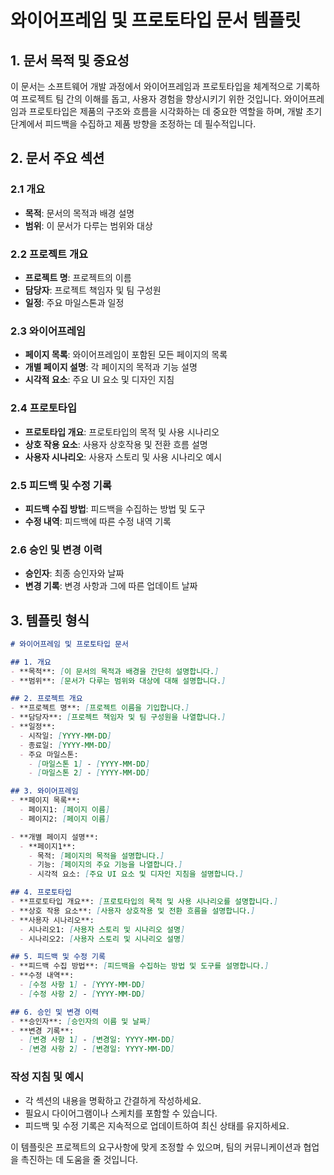 # 와이어프레임 및 프로토타입 문서 템플릿

## 1. 문서 목적 및 중요성

이 문서는 소프트웨어 개발 과정에서 와이어프레임과 프로토타입을 체계적으로 기록하여 프로젝트 팀 간의 이해를 돕고, 사용자 경험을 향상시키기 위한 것입니다. 와이어프레임과 프로토타입은 제품의 구조와 흐름을 시각화하는 데 중요한 역할을 하며, 개발 초기 단계에서 피드백을 수집하고 제품 방향을 조정하는 데 필수적입니다.

## 2. 문서 주요 섹션

### 2.1 개요
- **목적**: 문서의 목적과 배경 설명
- **범위**: 이 문서가 다루는 범위와 대상

### 2.2 프로젝트 개요
- **프로젝트 명**: 프로젝트의 이름
- **담당자**: 프로젝트 책임자 및 팀 구성원
- **일정**: 주요 마일스톤과 일정

### 2.3 와이어프레임
- **페이지 목록**: 와이어프레임이 포함된 모든 페이지의 목록
- **개별 페이지 설명**: 각 페이지의 목적과 기능 설명
- **시각적 요소**: 주요 UI 요소 및 디자인 지침

### 2.4 프로토타입
- **프로토타입 개요**: 프로토타입의 목적 및 사용 시나리오
- **상호 작용 요소**: 사용자 상호작용 및 전환 흐름 설명
- **사용자 시나리오**: 사용자 스토리 및 사용 시나리오 예시

### 2.5 피드백 및 수정 기록
- **피드백 수집 방법**: 피드백을 수집하는 방법 및 도구
- **수정 내역**: 피드백에 따른 수정 내역 기록

### 2.6 승인 및 변경 이력
- **승인자**: 최종 승인자와 날짜
- **변경 기록**: 변경 사항과 그에 따른 업데이트 날짜

## 3. 템플릿 형식

```markdown
# 와이어프레임 및 프로토타입 문서

## 1. 개요
- **목적**: [이 문서의 목적과 배경을 간단히 설명합니다.]
- **범위**: [문서가 다루는 범위와 대상에 대해 설명합니다.]

## 2. 프로젝트 개요
- **프로젝트 명**: [프로젝트 이름을 기입합니다.]
- **담당자**: [프로젝트 책임자 및 팀 구성원을 나열합니다.]
- **일정**: 
  - 시작일: [YYYY-MM-DD]
  - 종료일: [YYYY-MM-DD]
  - 주요 마일스톤: 
    - [마일스톤 1] - [YYYY-MM-DD]
    - [마일스톤 2] - [YYYY-MM-DD]

## 3. 와이어프레임
- **페이지 목록**:
  - 페이지1: [페이지 이름]
  - 페이지2: [페이지 이름]

- **개별 페이지 설명**:
  - **페이지1**:
    - 목적: [페이지의 목적을 설명합니다.]
    - 기능: [페이지의 주요 기능을 나열합니다.]
    - 시각적 요소: [주요 UI 요소 및 디자인 지침을 설명합니다.]

## 4. 프로토타입
- **프로토타입 개요**: [프로토타입의 목적 및 사용 시나리오를 설명합니다.]
- **상호 작용 요소**: [사용자 상호작용 및 전환 흐름을 설명합니다.]
- **사용자 시나리오**:
  - 시나리오1: [사용자 스토리 및 시나리오 설명]
  - 시나리오2: [사용자 스토리 및 시나리오 설명]

## 5. 피드백 및 수정 기록
- **피드백 수집 방법**: [피드백을 수집하는 방법 및 도구를 설명합니다.]
- **수정 내역**:
  - [수정 사항 1] - [YYYY-MM-DD]
  - [수정 사항 2] - [YYYY-MM-DD]

## 6. 승인 및 변경 이력
- **승인자**: [승인자의 이름 및 날짜]
- **변경 기록**:
  - [변경 사항 1] - [변경일: YYYY-MM-DD]
  - [변경 사항 2] - [변경일: YYYY-MM-DD]
```

### 작성 지침 및 예시
- 각 섹션의 내용을 명확하고 간결하게 작성하세요.
- 필요시 다이어그램이나 스케치를 포함할 수 있습니다.
- 피드백 및 수정 기록은 지속적으로 업데이트하여 최신 상태를 유지하세요. 

이 템플릿은 프로젝트의 요구사항에 맞게 조정할 수 있으며, 팀의 커뮤니케이션과 협업을 촉진하는 데 도움을 줄 것입니다.